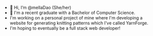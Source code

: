 - 👋 Hi, I’m @mellaDao (She/her)
- 🌱 I'm a recent graduate with a Bachelor of Computer Science.
- I'm working on a personal project of mine where I'm developing a website for generating knitting patterns which I've called YarnForge.
- I'm hoping to eventually be a full stack web developer!

